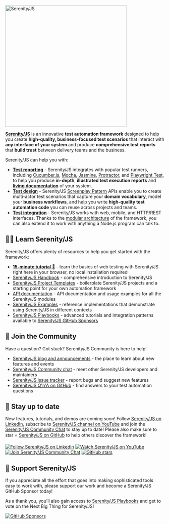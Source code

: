 <picture>
  <source srcset="https://serenity-js.org/images/serenity-js-logo-for-dark-backgrounds.svg" media="(prefers-color-scheme: dark)">
  <img src="https://serenity-js.org/images/serenity-js-logo-for-light-backgrounds.svg" alt="Serenity/JS" width="384" />
</picture>

[**Serenity/JS**](https://serenity-js.org/?pk_campaign=readme&pk_source=github) is an innovative **test automation framework** designed to help you create
**high-quality, business-focused test scenarios** that interact with **any interface of your system**
and produce **comprehensive test reports** that **build trust** between delivery teams and the business.

Serenity/JS can help you with:
- [**Test reporting**](https://serenity-js.org/handbook/reporting?pk_campaign=readme&pk_source=github) - Serenity/JS
  integrates with popular test runners, including [Cucumber.js](https://serenity-js.org/handbook/test-runners/cucumber/?pk_campaign=readme&pk_source=github),
  [Mocha](https://serenity-js.org/handbook/test-runners/mocha/?pk_campaign=readme&pk_source=github), 
  [Jasmine](https://serenity-js.org/handbook/test-runners/jasmine/?pk_campaign=readme&pk_source=github),
  [Protractor](https://serenity-js.org/handbook/test-runners/protractor/?pk_campaign=readme&pk_source=github),
  and [Playwright Test](https://serenity-js.org/handbook/test-runners/playwright-test/`?pk_campaign=readme&pk_source=github`),
  to help you produce **in-depth**, **illustrated test execution reports** and [**living documentation**](https://serenity-bdd.github.io/docs/reporting/living_documentation) of your system.
- [**Test design**](https://serenity-js.org/handbook/design/) - Serenity/JS [Screenplay Pattern](https://serenity-js.org/handbook/design/screenplay-pattern/?pk_campaign=readme&pk_source=github) APIs enable you
  to create multi-actor test scenarios that capture your **domain vocabulary**, model your **business workflows**, and help you write **high-quality test automation code** you can reuse across projects and teams.
- [**Test integration**](https://serenity-js.org/handbook/integration/?pk_campaign=readme&pk_source=github) - Serenity/JS
  works with web, mobile, and HTTP/REST interfaces. Thanks to the [modular architecture](https://serenity-js.org/handbook/about/architecture/?pk_campaign=readme&pk_source=github) of the framework, you can also extend it to work with anything a Node.js program can talk to.

## 👨‍🏫 Learn Serenity/JS

Serenity/JS offers plenty of resources to help you get started with the framework:

- [**15-minute tutorial**  🚀️](https://serenity-js.org/handbook/web-testing/your-first-web-scenario/?pk_campaign=readme&pk_source=github) - learn the basics of web testing with Serenity/JS right here in your browser, no local installation required
- [Serenity/JS Handbook](https://serenity-js.org/handbook/?pk_campaign=readme&pk_source=github) - comprehensive introduction to Serenity/JS
- [Serenity/JS Project Templates](https://github.com/serenity-js?q=template&type=all&language=&sort=) - boilerplate Serenity/JS projects and a starting point for your own automation framework
- [API documentation](https://serenity-js.org/api/core/?pk_campaign=readme&pk_source=github) - API documentation and usage examples for all the Serenity/JS modules
- [Serenity/JS Examples](https://github.com/serenity-js/serenity-js/tree/main/examples) - reference implementations that demonstrate using Serenity/JS in different contexts
- [Serenity/JS Playbooks](https://github.com/serenity-js/playbooks) - advanced tutorials and integration patterns available to [Serenity/JS GitHub Sponsors](https://github.com/sponsors/serenity-js)

## 🤝 Join the Community

Have a question? Got stuck? Serenity/JS Community is here to help!

- [Serenity/JS blog and announcements](https://serenity-js.org/blog/?pk_campaign=readme&pk_source=github) - the place to learn about new features and events
- [Serenity/JS Community chat](https://matrix.to/#/#serenity-js:gitter.im) - meet other Serenity/JS developers and maintainers
- [Serenity/JS issue tracker](https://github.com/serenity-js/serenity-js/issues) - report bugs and suggest new features
- [Serenity/JS Q'n'A on GitHub](https://github.com/orgs/serenity-js/discussions/categories/how-do-i) - find answers to your test automation questions

## 📣 Stay up to date

New features, tutorials, and demos are coming soon!
Follow [Serenity/JS on LinkedIn](https://www.linkedin.com/company/serenity-js),
subscribe to [Serenity/JS channel on YouTube](https://www.youtube.com/@serenity-js) and join the [Serenity/JS Community Chat](https://matrix.to/#/#serenity-js:gitter.im) to stay up to date!
Please also make sure to star ⭐️ [Serenity/JS on GitHub](https://github.com/serenity-js/serenity-js) to help others discover the framework!

[![Follow Serenity/JS on LinkedIn](https://img.shields.io/badge/Follow-Serenity%2FJS%20-0077B5?logo=linkedin)](https://www.linkedin.com/company/serenity-js)
[![Watch Serenity/JS on YouTube](https://img.shields.io/badge/Watch-@serenity--js-E62117?logo=youtube)](https://www.youtube.com/@serenity-js)
[![Join Serenity/JS Community Chat](https://img.shields.io/badge/Chat-Serenity%2FJS%20Community-FBD30B?logo=matrix)](https://matrix.to/#/#serenity-js:gitter.im)
[![GitHub stars](https://img.shields.io/github/stars/serenity-js/serenity-js?label=Serenity%2FJS&logo=github&style=badge)](https://github.com/serenity-js/serenity-js)

## 💛 Support Serenity/JS

If you appreciate all the effort that goes into making sophisticated tools easy to work with, please support our work and become a Serenity/JS GitHub Sponsor today!

As a thank you, you'll also gain access to [Serenity/JS Playbooks](https://github.com/serenity-js/playbooks) and get to vote on the Next Big Thing for Serenity/JS!

[![GitHub Sponsors](https://img.shields.io/badge/Support%20@serenity%2FJS-703EC8?style=for-the-badge&logo=github&logoColor=white)](https://github.com/sponsors/serenity-js)
